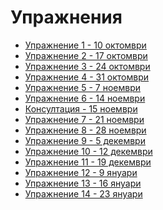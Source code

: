 Упражнения
==========

* [Упражнение 1 - 10 октомври](01/)
* [Упражнение 2 - 17 октомври](02/)
* [Упражнение 3 - 24 октомври](03/)
* [Упражнение 4 - 31 октомври](04/)
* [Упражнение 5 - 7 ноември](05/)
* [Упражнение 6 - 14 ноември](06/)
* [Консултация - 15 ноември](extra-01/)
* [Упражнение 7 - 21 ноември](07/)
* [Упражнение 8 - 28 ноември](08/)
* [Упражнение 9 - 5 декември](09/)
* [Упражнение 10 - 12 декември](09/)
* [Упражнение 11 - 19 декември](11/)
* [Упражнение 12 - 9 януари](12/)
* [Упражнение 13 - 16 януари](13/)
* [Упражнение 14 - 23 януари](14/)
